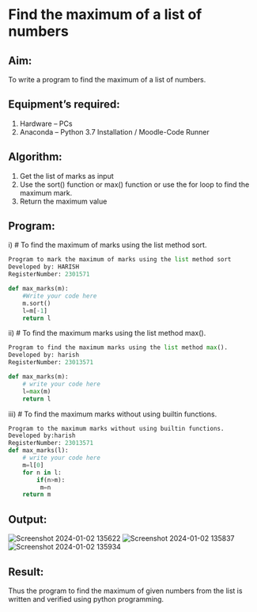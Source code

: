 # Find the maximum of a list of numbers
## Aim:
To write a program to find the maximum of a list of numbers.
## Equipment’s required:
1.	Hardware – PCs
2.	Anaconda – Python 3.7 Installation / Moodle-Code Runner
## Algorithm:
1.	Get the list of marks as input
2.	Use the sort() function or max() function or use the for loop to find the maximum mark.
3.	Return the maximum value
## Program:

i)	# To find the maximum of marks using the list method sort.
```Python
Program to mark the maximum of marks using the list method sort
Developed by: HARISH
RegisterNumber: 2301571

def max_marks(m):
    #Write your code here
    m.sort()
    l=m[-1]
    return l
```

ii)	# To find the maximum marks using the list method max().
```Python
Program to find the maximum marks using the list method max().
Developed by: harish
RegisterNumber: 23013571

def max_marks(m):
    # write your code here
    l=max(m)
    return l
```

iii) # To find the maximum marks without using builtin functions.
```Python
Program to the maximum marks without using builtin functions.
Developed by:harish 
RegisterNumber: 23013571
def max_marks(l):
    # write your code here
    m=l[0]
    for n in l:
        if(n>m):
         m=n
    return m
```
## Output:
![Screenshot 2024-01-02 135622](https://github.com/Harishragaventhira/FindMaximum/assets/145548269/9ef310ab-e1f7-475a-968f-3794f292ef47)
![Screenshot 2024-01-02 135837](https://github.com/Harishragaventhira/FindMaximum/assets/145548269/ce3cc454-05c9-400f-b86a-d72360135b59)
![Screenshot 2024-01-02 135934](https://github.com/Harishragaventhira/FindMaximum/assets/145548269/34d9ac27-3831-4904-980a-eba20bc6ab7e)

## Result:
Thus the program to find the maximum of given numbers from the list is written and verified using python programming.
